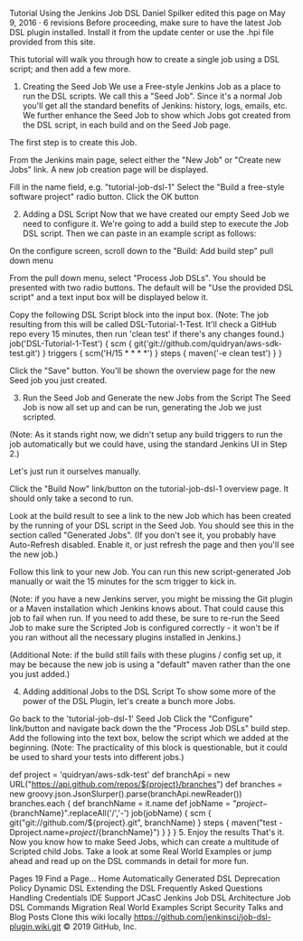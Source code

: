 Tutorial Using the Jenkins Job DSL
Daniel Spilker edited this page on May 9, 2016 · 6 revisions
Before proceeding, make sure to have the latest Job DSL plugin installed. Install it from the update center or use the .hpi file provided from this site.

This tutorial will walk you through how to create a single job using a DSL script; and then add a few more.

1. Creating the Seed Job
We use a Free-style Jenkins Job as a place to run the DSL scripts. We call this a "Seed Job". Since it's a normal Job you'll get all the standard benefits of Jenkins: history, logs, emails, etc. We further enhance the Seed Job to show which Jobs got created from the DSL script, in each build and on the Seed Job page.

The first step is to create this Job.

From the Jenkins main page, select either the "New Job" or "Create new Jobs" link. A new job creation page will be displayed.


Fill in the name field, e.g. "tutorial-job-dsl-1"
Select the "Build a free-style software project" radio button.
Click the OK button


2. Adding a DSL Script
Now that we have created our empty Seed Job we need to configure it. We're going to add a build step to execute the Job DSL script. Then we can paste in an example script as follows:

On the configure screen, scroll down to the "Build: Add build step" pull down menu


From the pull down menu, select "Process Job DSLs". You should be presented with two radio buttons. The default will be "Use the provided DSL script" and a text input box will be displayed below it.


Copy the following DSL Script block into the input box. (Note: The job resulting from this will be called DSL-Tutorial-1-Test. It'll check a GitHub repo every 15 minutes, then run 'clean test' if there's any changes found.)
job('DSL-Tutorial-1-Test') {
    scm {
        git('git://github.com/quidryan/aws-sdk-test.git')
    }
    triggers {
        scm('H/15 * * * *')
    }
    steps {
        maven('-e clean test')
    }
}


Click the "Save" button. You'll be shown the overview page for the new Seed job you just created.


3. Run the Seed Job and Generate the new Jobs from the Script
The Seed Job is now all set up and can be run, generating the Job we just scripted.

(Note: As it stands right now, we didn't setup any build triggers to run the job automatically but we could have, using the standard Jenkins UI in Step 2.)

Let's just run it ourselves manually.

Click the "Build Now" link/button on the tutorial-job-dsl-1 overview page. It should only take a second to run.


Look at the build result to see a link to the new Job which has been created by the running of your DSL script in the Seed Job. You should see this in the section called "Generated Jobs". (If you don't see it, you probably have Auto-Refresh disabled. Enable it, or just refresh the page and then you'll see the new job.)

Follow this link to your new Job. You can run this new script-generated Job manually or wait the 15 minutes for the scm trigger to kick in.

(Note: if you have a new Jenkins server, you might be missing the Git plugin or a Maven installation which Jenkins knows about. That could cause this job to fail when run. If you need to add these, be sure to re-run the Seed Job to make sure the Scripted Job is configured correctly - it won't be if you ran without all the necessary plugins installed in Jenkins.)

(Additional Note: if the build still fails with these plugins / config set up, it may be because the new job is using a "default" maven rather than the one you just added.)

4. Adding additional Jobs to the DSL Script
To show some more of the power of the DSL Plugin, let's create a bunch more Jobs.

Go back to the 'tutorial-job-dsl-1' Seed Job
Click the "Configure" link/button and navigate back down the the "Process Job DSLs" build step.
Add the following into the text box, below the script which we added at the beginning.
(Note: The practicality of this block is questionable, but it could be used to shard your tests into different jobs.)

def project = 'quidryan/aws-sdk-test'
def branchApi = new URL("https://api.github.com/repos/${project}/branches")
def branches = new groovy.json.JsonSlurper().parse(branchApi.newReader())
branches.each {
    def branchName = it.name
    def jobName = "${project}-${branchName}".replaceAll('/','-')
    job(jobName) {
        scm {
            git("git://github.com/${project}.git", branchName)
        }
        steps {
            maven("test -Dproject.name=${project}/${branchName}")
        }
    }
}
5. Enjoy the results
That's it. Now you know how to make Seed Jobs, which can create a multitude of Scripted child Jobs. Take a look at some Real World Examples or jump ahead and read up on the DSL commands in detail for more fun.

 Pages 19
Find a Page…
Home
Automatically Generated DSL
Deprecation Policy
Dynamic DSL
Extending the DSL
Frequently Asked Questions
Handling Credentials
IDE Support
JCasC
Jenkins Job DSL Architecture
Job DSL Commands
Migration
Real World Examples
Script Security
Talks and Blog Posts
Clone this wiki locally
https://github.com/jenkinsci/job-dsl-plugin.wiki.git
© 2019 GitHub, Inc.

